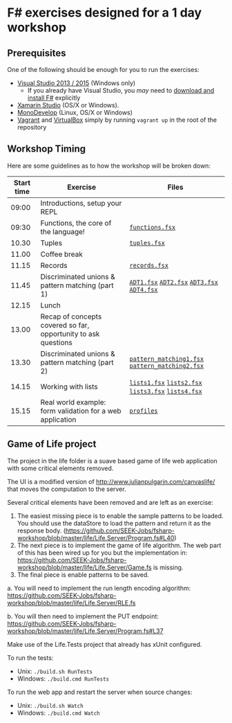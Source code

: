 # F# exercises designed for a 1 day workshop

## Prerequisites

One of the following should be enough for you to run the exercises:
* [Visual Studio 2013 / 2015](https://www.visualstudio.com/en-us/products/visual-studio-community-vs.aspx) (Windows only)
  * If you already have Visual Studio, you *may* need to [download and install F#](http://www.microsoft.com/en-us/download/confirmation.aspx?id=44011) explicitly
* [Xamarin Studio](https://xamarin.com/download) (OS/X or Windows).
* [MonoDevelop](http://www.monodevelop.com/download/) (Linux, OS/X or Windows)
* [Vagrant](https://www.vagrantup.com/downloads.html) and [VirtualBox](https://www.virtualbox.org/wiki/Downloads) simply by running ``vagrant up`` in the root of the repository

## Workshop Timing

Here are some guidelines as to how the workshop will be broken down:

| Start time | Exercise | Files |
| --- | --- | --- |
| 09:00 | Introductions, setup your REPL | |
| 09:30 | Functions, the core of the language! | [`functions.fsx`](exercises/functions.fsx) |
| 10.30 | Tuples | [`tuples.fsx`](exercises/tuples.fsx) |
| 11.00 | Coffee break | |
| 11.15 | Records | [`records.fsx`](exercises/records.fsx) |
| 11.45 | Discriminated unions & pattern matching (part 1) | [`ADT1.fsx`](exercises/ADT1.fsx) [`ADT2.fsx`](exercises/ADT2.fsx) [`ADT3.fsx`](exercises/ADT3.fsx) [`ADT4.fsx`](exercises/ADT4.fsx) |
| 12.15 | Lunch | |
| 13.00 | Recap of concepts covered so far, opportunity to ask questions | |
| 13.30 | Discriminated unions & pattern matching (part 2) | [`pattern_matching1.fsx`](exercises/pattern_matching1.fsx) [`pattern_matching2.fsx`](exercises/pattern_matching2.fsx)|
| 14.15 | Working with lists | [`lists1.fsx`](exercises/lists1.fsx) [`lists2.fsx`](exercises/lists2.fsx) [`lists3.fsx`](exercises/lists3.fsx) [`lists4.fsx`](exercises/lists4.fsx) |
| 15.15 | Real world example: form validation for a web application | [`profiles`](profiles) |

## Game of Life project
The project in the life folder is a suave based game of life web application with some critical elements removed.

The UI is a modified version of http://www.julianpulgarin.com/canvaslife/ that moves the computation to the server.

Several critical elements have been removed and are left as an exercise:

1. The easiest missing piece is to enable the sample patterns to be loaded. You should use the dataStore to load the pattern and return it as the response body. (https://github.com/SEEK-Jobs/fsharp-workshop/blob/master/life/Life.Server/Program.fs#L40)
2. The next piece is to implement the game of life algorithm. The web part of this has been wired up for you but the implementation in: https://github.com/SEEK-Jobs/fsharp-workshop/blob/master/life/Life.Server/Game.fs is missing.
3. The final piece is enable patterns to be saved.

  a.  You will need to implement the run length encoding algorithm: https://github.com/SEEK-Jobs/fsharp-workshop/blob/master/life/Life.Server/RLE.fs

  b. You will then need to implement the PUT endpoint: https://github.com/SEEK-Jobs/fsharp-workshop/blob/master/life/Life.Server/Program.fs#L37

Make use of the Life.Tests project that already has xUnit configured.

To run the tests:
* Unix: `./build.sh RunTests`
* Windows: `./build.cmd RunTests`

To run the web app and restart the server when source changes:
* Unix: `./build.sh Watch`
* Windows: `./build.cmd Watch`
